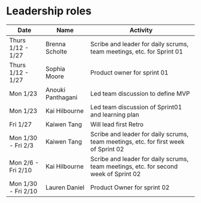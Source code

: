 # Leadership roles

| Date                | Name              | Activity                                                                               |
|---------------------|-------------------|----------------------------------------------------------------------------------------|
| Thurs 1/12 - 1/27   | Brenna Scholte    | Scribe and leader for daily scrums, team meetings, etc. for Sprint 01                  | 
| Thurs 1/12 - 1/27   | Sophia Moore      | Product owner for sprint 01                                                            |
| Mon 1/23            | Anouki Panthagani | Led team discussion to define MVP                                                      | 
| Mon 1/23            | Kai Hilbourne     | Led team discussion of Sprint01 and learning plan                                      | 
| Fri 1/27            | Kaiwen Tang       | Will lead first Retro                                                                  | 
| Mon 1/30 - Fri 2/3  | Kaiwen Tang       | Scribe and leader for daily  scrums, team meetings, etc. for first week of Sprint 02   |
| Mon 2/6 - Fri 2/10  | Kai Hilbourne     | Scribe and leader for daily  scrums, team meetings, etc. for second week of Sprint 02  |
| Mon 1/30 - Fri 2/10 | Lauren Daniel     | Product Owner for sprint 02                                                            |
 
